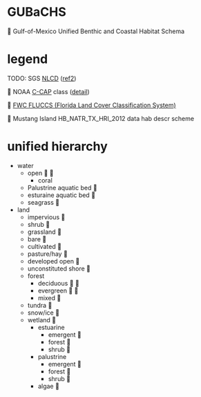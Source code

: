 # GUBaCHS
:1234: Gulf-of-Mexico Unified Benthic and Coastal Habitat Schema

# legend
TODO: SGS [NLCD](https://www.usgs.gov/centers/eros/science/national-land-cover-database?qt-science_center_objects=0#qt-science_center_objects) ([ref2](https://www.mrlc.gov/nlcd-2016-science-research-products))

:large_blue_circle: NOAA [C-CAP](https://coast.noaa.gov/digitalcoast/tools/lca) class ([detail](https://coast.noaa.gov/data/digitalcoast/pdf/ccap-class-scheme-highres.pdf))
    
:palm_tree: [FWC FLUCCS (Florida Land Cover Classification System)](https://fdotwww.blob.core.windows.net/sitefinity/docs/default-source/content/geospatial/documentsandpubs/fluccmanual1999.pdf?sfvrsn=9881b4d0_0)

:horse: Mustang Island HB_NATR_TX_HRI_2012 data hab descr scheme

# unified hierarchy
* water
  * open :large_blue_circle: :palm_tree:
    * coral
  * Palustrine aquatic bed :large_blue_circle:
  * esturaine aquatic bed :large_blue_circle:
  * seagrass :horse:
* land
  * impervious :large_blue_circle:
  * shrub :large_blue_circle:
  * grassland :large_blue_circle:
  * bare :large_blue_circle:
  * cultivated :large_blue_circle:
  * pasture/hay :large_blue_circle:
  * developed open :large_blue_circle:
  * unconstituted shore :large_blue_circle:
  * forest
    * deciduous :large_blue_circle: :palm_tree:
    * evergreen :large_blue_circle: :palm_tree:
    * mixed :large_blue_circle:
  * tundra :large_blue_circle:
  * snow/ice :large_blue_circle:
  * wetland :palm_tree:
    * estuarine
      * emergent :large_blue_circle:
      * forest :large_blue_circle:
      * shrub :large_blue_circle:
    * palustrine
      * emergent :large_blue_circle:
      * forest :large_blue_circle:
      * shrub :large_blue_circle:
    * algae :horse:

